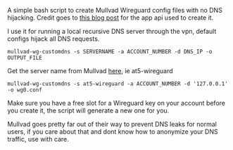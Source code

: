 A simple bash script to create Mullvad Wireguard config files with no DNS hijacking. Credit goes to [this blog post](https://schnerring.net/blog/use-custom-dns-servers-with-mullvad-and-any-wireguard-client/) for the app api used to create it.

I use it for running a local recursive DNS server through the vpn, default configs hijack all DNS requests.

```
mullvad-wg-customdns -s SERVERNAME -a ACCOUNT_NUMBER -d DNS_IP -o OUTPUT_FILE
```
Get the server name from Mullvad [here](https://mullvad.net/en/servers/), ie at5-wireguard

```
mullvad-wg-customdns -s at5-wireguard -a ACCOUNT_NUMBER -d '127.0.0.1' -o wg0.conf
```

Make sure you have a free slot for a Wireguard key on your account before you create it, the script will generate a new one for you.

Mullvad goes pretty far out of their way to prevent DNS leaks for normal users, if you care about that and dont know how to anonymize your DNS traffic, use with care.
